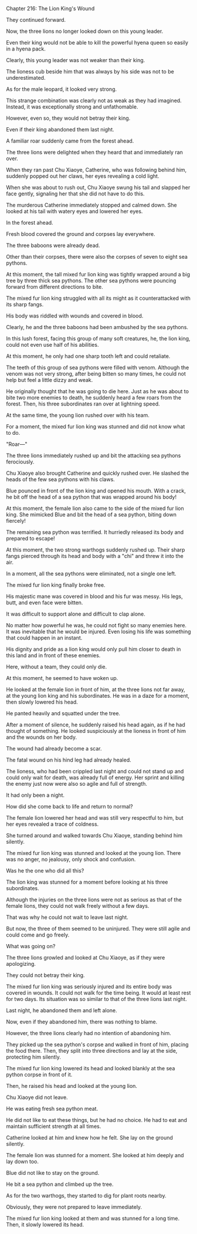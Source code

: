 Chapter 216: The Lion King's Wound

 They continued forward.

Now, the three lions no longer looked down on this young leader.

Even their king would not be able to kill the powerful hyena queen so easily in a hyena pack.

Clearly, this young leader was not weaker than their king.

The lioness cub beside him that was always by his side was not to be underestimated.

As for the male leopard, it looked very strong.

This strange combination was clearly not as weak as they had imagined. Instead, it was exceptionally strong and unfathomable.

However, even so, they would not betray their king.

Even if their king abandoned them last night.

A familiar roar suddenly came from the forest ahead.

The three lions were delighted when they heard that and immediately ran over.

When they ran past Chu Xiaoye, Catherine, who was following behind him, suddenly popped out her claws, her eyes revealing a cold light.

When she was about to rush out, Chu Xiaoye swung his tail and slapped her face gently, signaling her that she did not have to do this.

The murderous Catherine immediately stopped and calmed down. She looked at his tail with watery eyes and lowered her eyes.

In the forest ahead.

Fresh blood covered the ground and corpses lay everywhere.

The three baboons were already dead.

Other than their corpses, there were also the corpses of seven to eight sea pythons.

At this moment, the tall mixed fur lion king was tightly wrapped around a big tree by three thick sea pythons. The other sea pythons were pouncing forward from different directions to bite.

The mixed fur lion king struggled with all its might as it counterattacked with its sharp fangs.

His body was riddled with wounds and covered in blood.

Clearly, he and the three baboons had been ambushed by the sea pythons.

In this lush forest, facing this group of many soft creatures, he, the lion king, could not even use half of his abilities.

At this moment, he only had one sharp tooth left and could retaliate.

The teeth of this group of sea pythons were filled with venom. Although the venom was not very strong, after being bitten so many times, he could not help but feel a little dizzy and weak.

He originally thought that he was going to die here. Just as he was about to bite two more enemies to death, he suddenly heard a few roars from the forest. Then, his three subordinates ran over at lightning speed.

At the same time, the young lion rushed over with his team.

For a moment, the mixed fur lion king was stunned and did not know what to do.

"Roar—"

The three lions immediately rushed up and bit the attacking sea pythons ferociously.

Chu Xiaoye also brought Catherine and quickly rushed over. He slashed the heads of the few sea pythons with his claws.

Blue pounced in front of the lion king and opened his mouth. With a crack, he bit off the head of a sea python that was wrapped around his body\!

At this moment, the female lion also came to the side of the mixed fur lion king. She mimicked Blue and bit the head of a sea python, biting down fiercely\!

The remaining sea python was terrified. It hurriedly released its body and prepared to escape\! 

At this moment, the two strong warthogs suddenly rushed up. Their sharp fangs pierced through its head and body with a "chi" and threw it into the air.

In a moment, all the sea pythons were eliminated, not a single one left.

The mixed fur lion king finally broke free.

His majestic mane was covered in blood and his fur was messy. His legs, butt, and even face were bitten.

It was difficult to support alone and difficult to clap alone.

No matter how powerful he was, he could not fight so many enemies here. It was inevitable that he would be injured. Even losing his life was something that could happen in an instant.

His dignity and pride as a lion king would only pull him closer to death in this land and in front of these enemies.

Here, without a team, they could only die.

At this moment, he seemed to have woken up.

He looked at the female lion in front of him, at the three lions not far away, at the young lion king and his subordinates. He was in a daze for a moment, then slowly lowered his head.

He panted heavily and squatted under the tree.

After a moment of silence, he suddenly raised his head again, as if he had thought of something. He looked suspiciously at the lioness in front of him and the wounds on her body.

The wound had already become a scar.

The fatal wound on his hind leg had already healed.

The lioness, who had been crippled last night and could not stand up and could only wait for death, was already full of energy. Her sprint and killing the enemy just now were also so agile and full of strength.

It had only been a night.

How did she come back to life and return to normal?

The female lion lowered her head and was still very respectful to him, but her eyes revealed a trace of coldness.

She turned around and walked towards Chu Xiaoye, standing behind him silently.

The mixed fur lion king was stunned and looked at the young lion. There was no anger, no jealousy, only shock and confusion.

Was he the one who did all this?

The lion king was stunned for a moment before looking at his three subordinates.

Although the injuries on the three lions were not as serious as that of the female lions, they could not walk freely without a few days.

That was why he could not wait to leave last night.

But now, the three of them seemed to be uninjured. They were still agile and could come and go freely.

What was going on?

The three lions growled and looked at Chu Xiaoye, as if they were apologizing.

They could not betray their king.

The mixed fur lion king was seriously injured and its entire body was covered in wounds. It could not walk for the time being. It would at least rest for two days. Its situation was so similar to that of the three lions last night.

Last night, he abandoned them and left alone.

Now, even if they abandoned him, there was nothing to blame.

However, the three lions clearly had no intention of abandoning him.

They picked up the sea python's corpse and walked in front of him, placing the food there. Then, they split into three directions and lay at the side, protecting him silently.

The mixed fur lion king lowered its head and looked blankly at the sea python corpse in front of it.

Then, he raised his head and looked at the young lion.

Chu Xiaoye did not leave.

He was eating fresh sea python meat.

He did not like to eat these things, but he had no choice. He had to eat and maintain sufficient strength at all times.

Catherine looked at him and knew how he felt. She lay on the ground silently.

The female lion was stunned for a moment. She looked at him deeply and lay down too.

Blue did not like to stay on the ground.

He bit a sea python and climbed up the tree.

As for the two warthogs, they started to dig for plant roots nearby.

Obviously, they were not prepared to leave immediately.

The mixed fur lion king looked at them and was stunned for a long time. Then, it slowly lowered its head.
